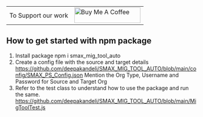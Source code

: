 <centre>
<table border='0'>
    <tr>
        <td>To Support our work</td>
        <td><a href="https://www.buymeacoffee.com/Lifeonauto" target="_blank"><img src="https://cdn.buymeacoffee.com/buttons/default-orange.png" alt="Buy Me A Coffee" height="41" width="174"></a></td>
    </tr>
</table>
</centre>


## How to get started with npm package
1. Install package npm i smax_mig_tool_auto
2. Create a config file with the source and target details
    https://github.com/deepakandeli/SMAX_MIG_TOOL_AUTO/blob/main/config/SMAX_PS_Config.json
    Mention the Org Type, Username and Password for Source and Target Org
3. Refer to the test class to understand how to use the package and run the same.
    https://github.com/deepakandeli/SMAX_MIG_TOOL_AUTO/blob/main/MigToolTest.js


